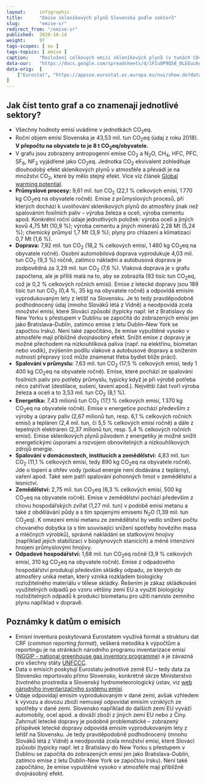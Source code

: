 ```yaml
---
layout:     infographic
title:      "Emise skleníkových plynů Slovenska podle sektorů"
slug:       "emise-sr"
redirect_from: "/emise-sr"
published:  2020-10-14
weight:     97
tags-scopes: [ eu ]
tags-topics: [ emise ]
caption:    "Rozložení celkových emisí skleníkových plynů (v tunách CO<sub>2</sub> ekvivalentu) na Slovensku za rok 2018 v jednotlivých sektorech lidské činnosti. Roční objem emisí Slovenska je 43,53 mil. tun. V přepočtu na obyvatele to je 8 t CO<sub>2</sub>eq na obyvatele."
data-our:   "https://docs.google.com/spreadsheets/d/1FIuOP9Q58_0LEEuuhggXpuAnvRcs13e8H1buZKWJB3Y/edit?usp=sharing"
data-orig:  [
    ["Eurostat", "https://appsso.eurostat.ec.europa.eu/nui/show.do?dataset=env_air_gge&lang=en"]
]
---
```


## Jak číst tento graf a co znamenají jednotlivé sektory?

* Všechny hodnoty emisí uvádíme v jednotkách <glossary id="co2eq">CO<sub>2</sub>eq</glossary>.
* Roční objem emisí Slovenska je 43,53 mil. tun CO<sub>2</sub>eq (údaj z roku 2018). __V přepočtu na obyvatele to je 8 t CO<sub>2</sub>eq/obyvatele.__
* V grafu jsou zobrazeny <glossary id="antropogennisklenikoveplyny">antropogenní emise</glossary> CO<sub>2</sub> a N<sub>2</sub>O, CH<sub>4</sub>, HFC, PFC, SF<sub>6</sub>, NF<sub>3</sub> vyjádřené jako <glossary id="co2eq">CO<sub>2</sub>eq</glossary>. Jednotka CO<sub>2</sub> ekvivalent zohledňuje dlouhodobý efekt skleníkových plynů v atmosféře a převádí je na množství CO<sub>2</sub>, které by mělo stejný efekt. Více viz článek [Global warming potential](https://en.wikipedia.org/wiki/Global_warming_potential).
* __Průmyslové procesy:__ 9,61 mil. tun CO<sub>2</sub> (22,1 % celkových emisí, 1&thinsp;770 kg CO<sub>2</sub>eq na obyvatele ročně). Emise z průmyslových procesů, při kterých dochází k uvolňování skleníkových plynů do atmosféry jinak než spalováním fosilních paliv – výroba železa a oceli, výroba cementu apod. Konkrétní roční údaje jednotlivých položek: výroba oceli a jiných kovů 4,75 Mt (10,9 %); výroba cementu a jiných minerálů 2,28 Mt (5,24 %); chemický průmysl 1,7 Mt (3,9 %); plyny pro chlazení a klimatizaci 0,7 Mt (1,6 %).
* __Doprava:__ 7,92 mil. tun CO<sub>2</sub> (18,2 % celkových emisí, 1&thinsp;460 kg CO<sub>2</sub>eq na obyvatele ročně). Osobní automobilová doprava vyprodukuje 4,03 mil. tun CO<sub>2</sub> (9,3 %) ročně, zatímco nákladní a autobusová doprava je zodpovědná za 3,29 mil. tun CO<sub>2</sub> (7,6 %). Vlaková doprava je v grafu započtena, ale je příliš malá na to, aby se zobrazila (93 tisíc tun CO<sub>2</sub>eq, což je 0,2 % celkových ročních emisí). Emise z letecké dopravy jsou 189 tisíc tun tun CO<sub>2</sub> (0,4 %, 35 kg na obyvatele ročně) a odpovídá emisím vyprodukovaným lety z letišť na Slovensku. Je to tedy pravděpodobně podhodnocený údaj (mnoho Slováků létá z Vídně) a neodpovídá zcela množství emisí, které Slováci způsobí (typicky např. let z Bratislavy do New Yorku s přestupem v Dublinu se započítá do zobrazených emisí jen jako Bratislava–Dublin, zatímco emise z letu Dublin–New York se započtou Irsku). Není také započítáno, že emise vypuštěné vysoko v atmosféře mají přibližně dvojnásobný efekt. Snížit emise z dopravy je možné přechodem na nízkouhlíková paliva (např. na elektřinu, biometan nebo vodík), zvýšením podílu vlakové a autobusové dopravy a snížením nutnosti přepravy (což může znamenat třeba bydlet blíže práci).
* __Spalování v průmyslu:__ 7,63 mil. tun CO<sub>2</sub> (17,5 % celkových emisí, tedy 1&thinsp;400 kg CO<sub>2</sub>eq na obyvatele ročně). Emise, které pochází ze spalování fosilních paliv pro potřeby průmyslu, typicky když je při výrobě potřeba něco zahřívat (destilace, sušení, tavení apod.). Největší část tvoří výroba železa a oceli a to 3,53 mil. tun CO<sub>2</sub> (8,1 %).
* __Energetika:__ 7,43 milionů tun CO<sub>2</sub> (17,1 % celkových emisí, 1&thinsp;370 kg CO<sub>2</sub>eq na obyvatele ročně). Emise v energetice pochází především z výroby a úpravy paliv (2,67 milionů tun, resp. 6,1 % celkových ročních emisí) a tepláren (2,4 mil. tun, či 5,5 % celkových emisí ročně) a dále z tepelných elektráren (2,37 milionů tun, resp. 5,4 % celkových ročních emisí). Emise skleníkových plynů původem z energetiky je možné snížit energetickými úsporami a rozvojem obnovitelných a nízkouhlíkových zdrojů energie.
* __Spalování v domácnostech, institucích a zemědělství:__ 4,83 mil. tun CO<sub>2</sub> (11,1 % celkových emisí, tedy 890 kg CO<sub>2</sub>eq na obyvatele ročně). Jde o topení a ohřev vody (pokud energie není dodávána z teplárny), vaření apod. Také sem patří spalování pohonných hmot v zemědělství a lesnictví.
* __Zemědělství:__ 2,75 mil. tun CO<sub>2</sub>eq (6,3 % celkových emisí, 500 kg CO<sub>2</sub>eq na obyvatele ročně). Emise v zemědělství pochází především z chovu hospodářských zvířat (1,27 mil. tun) v podobě emisí metanu a také z obdělávání půdy a s tím spojenými emisemi N<sub>2</sub>O (1,39 mil. tun CO<sub>2</sub>eq). K omezení emisí metanu ze zemědělství by vedlo snížení počtu chovaného dobytka (a s tím související snížení spotřeby hovězího masa a mléčných výrobků), správné nakládání se statkovými hnojivy (například jejich stabilizací v bioplynových stanicích) a méně intenzivní hnojení průmyslovými hnojivy.
* __Odpadové hospodářství:__ 1,68 mil. tun CO<sub>2</sub>eq ročně (3,9 % celkových emisí, 310 kg CO<sub>2</sub>eq na obyvatele ročně). Emise z odpadového hospodářství produkují především skládky odpadu, ze kterých do atmosféry uniká metan, který vzniká rozkladem biologicky rozložitelného materiálu v tělese skládky. Řešením je zákaz skládkování využitelných odpadů po vzoru většiny zemí EU a využití biologicky rozložitelných odpadů k produkci biometanu pro užití namísto zemního plynu například v dopravě.

## Poznámky k datům o emisích

* Emisní inventura poskytovaná Eurostatem využívá formát a strukturu dat CRF (*common reporting format*), veškerá metodika k výpočtům a reportingu je na stránkách národního programu inventarizace emisí ([NGGIP - national greenhouse gas inventory programme](https://www.ipcc-nggip.iges.or.jp/)) a je závazná pro všechny státy [UNFCCC](https://cs.wikipedia.org/wiki/R%C3%A1mcov%C3%A1_%C3%BAmluva_OSN_o_zm%C4%9Bn%C4%9B_klimatu).
* Data o emisích poskytují Eurostatu jednotlivé země EU – tedy data za Slovensko reportovalo přímo Slovensko, konkrétně skrze Ministerstvo životného prostredia a Slovenský hydrometeorologický ústav, viz [web národního inventarizačního systému emisí](https://ghg-inventory.shmu.sk/main.php).
* Údaje odpovídají emisím vyprodukovaným v dané zemi, avšak vzhledem k vývozu a dovozu zboží nemusejí odpovídat emisím vzniklých ze spotřeby v dané zemi. Slovensko například do dalších zemí EU vyváží automobily, ocel apod. a dováží zboží z jiných zemí EU nebo z Číny. Zahrnutí letecké dopravy je podobně problematické – zobrazený příspěvek letecké dopravy odpovídá emisím vyprodukovaným lety z letišť na Slovensku. Je tedy pravděpodobně podhodnocený (mnoho Slováků létá z Vídně) a neodpovídá zcela množství emisí, které Slováci způsobí (typicky např. let z Bratislavy do New Yorku s přestupem v Dublinu se započítá do zobrazených emisí jen jako Bratislava-Dublin, zatímco emise z letu Dublin-New York se započtou Irsku). Není také započítáno, že emise vypuštěné vysoko v atmosféře mají přibližně dvojnásobný efekt.
